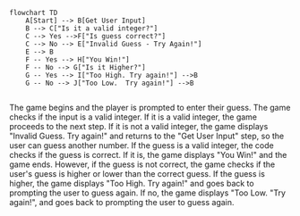 ```mermaid
flowchart TD
    A[Start] --> B[Get User Input]
    B --> C["Is it a valid integer?"]
    C --> Yes -->F["Is guess correct?"]
    C --> No --> E["Invalid Guess - Try Again!"]
    E --> B
    F -- Yes --> H["You Win!"]
    F -- No --> G["Is it Higher?"]
    G -- Yes --> I["Too High. Try again!"] -->B
    G -- No --> J["Too Low.  Try again!"] -->B
    
```

The game begins and the player is prompted to enter their guess. The game checks if the input is a valid integer. If it is a valid integer, the game proceeds to the next step. If it is not a valid integer, the game displays "Invalid Guess. Try again!" and returns to the "Get User Input" step, so the user can guess another number. If the guess is a valid integer, the code checks if the guess is correct. If it is, the game displays "You Win!" and the game ends. However, if the guess is not correct, the game checks if the user's guess is higher or lower than the correct guess. If the guess is higher, the game displays "Too High. Try again!" and goes back to prompting the user to guess again. If no, the game displays "Too Low. "Try again!", and goes back to prompting the user to guess again. 
